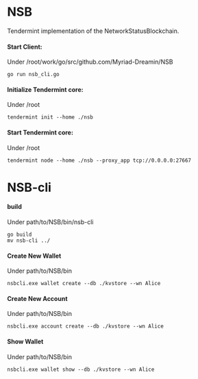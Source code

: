# NSB

Tendermint implementation of the NetworkStatusBlockchain.

#### Start Client: 

Under /root/work/go/src/github.com/Myriad-Dreamin/NSB 

```
go run nsb_cli.go
```


#### Initialize Tendermint core:

Under /root

```
tendermint init --home ./nsb
```

#### Start Tendermint core:

Under /root

```
tendermint node --home ./nsb --proxy_app tcp://0.0.0.0:27667
```

# NSB-cli

#### build
Under path/to/NSB/bin/nsb-cli
```
go build
mv nsb-cli ../
```

#### Create New Wallet
Under path/to/NSB/bin
```
nsbcli.exe wallet create --db ./kvstore --wn Alice
```


#### Create New Account
Under path/to/NSB/bin
```
nsbcli.exe account create --db ./kvstore --wn Alice
```

#### Show Wallet
Under path/to/NSB/bin
```
nsbcli.exe wallet show --db ./kvstore --wn Alice
```
